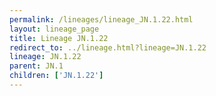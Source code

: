 ```yaml
---
permalink: /lineages/lineage_JN.1.22.html
layout: lineage_page
title: Lineage JN.1.22
redirect_to: ../lineage.html?lineage=JN.1.22
lineage: JN.1.22
parent: JN.1
children: ['JN.1.22']
---
```

